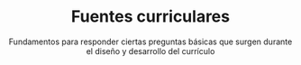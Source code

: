 ---
title: Fuentes curriculares
subtitle: Fundamentos para responder ciertas preguntas básicas que surgen durante el diseño y desarrollo del currículo
summary: "Fundamentos para responder ciertas preguntas básicas que surgen durante el diseño y desarrollo del currículo."
tags:
- fuentes
categories:
weight: 1

image:
  preview_only: true

build:
  render: never

# Optional external URL for project (replaces project detail page).
external_link: "https://fisiquimicamente.com/recursos-fisica-quimica/formacion-profesorado/master/curriculum/fuentes-curriculares"
---